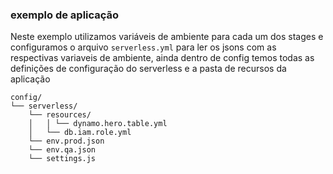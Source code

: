 ### exemplo de aplicação

Neste exemplo utilizamos variáveis de ambiente para cada um dos stages e configuramos o arquivo `serverless.yml` para ler os jsons com as respectivas variaveis de ambiente, ainda dentro de config temos todas as definições de configuração do serverless e a pasta de recursos da aplicação

```
config/
└── serverless/
    └── resources/
    │   │ └── dynamo.hero.table.yml
    │   └── db.iam.role.yml
    └── env.prod.json
    └── env.qa.json
    └── settings.js
```
